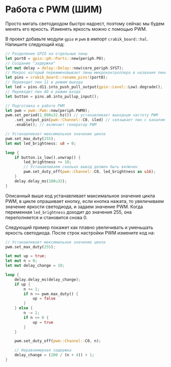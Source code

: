 # Работа с PWM (ШИМ)

Просто мигать светодиодом быстро надоест, поэтому сейчас мы будем менять его яркость.
Изменять яркость можно с помощью PWM.

В проект добавьте модули `gpio` и `pwm` в импорт `crabik_board::hal`.
Напишите следующий код:

```rust
// Разделение GPIO на отдельные пины
let port0 = gpio::p0::Parts::new(periph.P0);
// Создание "задержки"
let mut delay = delay::Delay::new(core_periph.SYST);
// Макрос который переименовывает пины микроконтроллера в названия пинов на плате
let pins = crabik_board::rename_pins!(port0);
// Переводит пин 11 в режим выхода
let led = pins.d11.into_push_pull_output(gpio::Level::Low).degrade();
// Переводит пин A0 в режим входа
let button = pins.a0.into_pullup_input();

// Подготовка к работе PWM
let pwm = pwm::Pwm::new(periph.PWM0);
pwm.set_period(1_000u32.hz()) // устанавливает выходную частоту PWM
    .set_output_pin(pwm::Channel::C0, &led) // связывает пин с каналом PWM
    .enable(); // включает генератор PWM

// Устанавливает максимальное значение цикла
pwm.set_max_duty(255);
let mut led_brightness: u8 = 0;

loop {
    if button.is_low().unwrap() {
        led_brightness += 10;
        // Устанавливаем сколько вывод должен быть включен
        pwm.set_duty_off(pwm::Channel::C0, led_brightness as u16);
    }
    delay.delay_ms(100u32);
}
```

Описанный выше код устанавливает максимальное значение цикла PWM, в цикле опрашивает кнопку, если кнопка нажата, то увеличиваем значение яркости светодиода, и задаем значение PWM.
Когда переменная `led_brightness` доходит до значения 255, она переполняется и становится снова 0.

Следующий пример покажет как плавно увеличивать и уменьшать яркость светодиода.
После строк настройки PWM измените код на:

```rust
// Устанавливает максимальное значение цикла
pwm.set_max_duty(255);

let mut up = true;
let mut n = 0;
let mut delay_change = 10;

loop {
    delay.delay_ms(delay_change);
    if up {
        n += 1;
        if n >= pwm.max_duty() {
            up = false
        }
    } else {
        n -= 1;
        if n <= 0 {
            up = true
        }
    }

    pwm.set_duty_off(pwm::Channel::C0, n);

    // Неравномерная задержка
    delay_change = (200 / (n + 4)) + 1;
}
```
